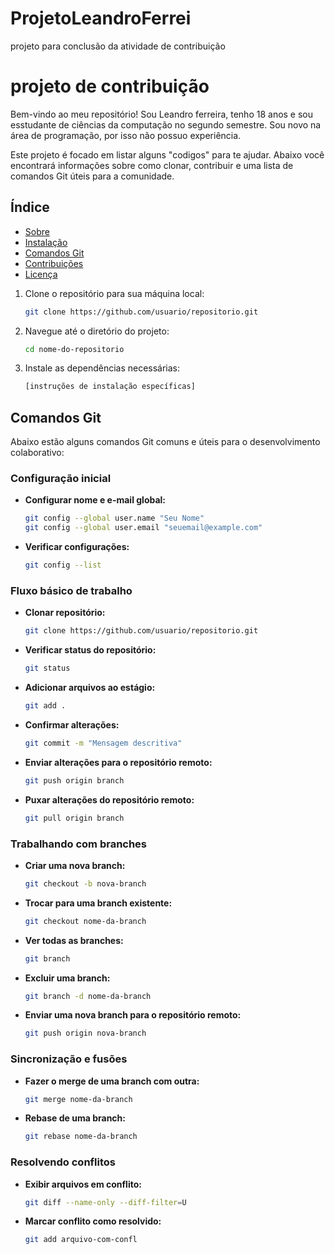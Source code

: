 # ProjetoLeandroFerrei
projeto para conclusão da atividade de contribuição
# projeto de contribuição

Bem-vindo ao meu repositório! Sou Leandro ferreira, tenho 18 anos e sou esstudante de ciências da computação no segundo semestre. Sou novo na área de programação, por isso não possuo experiência. 

Este projeto é focado em listar alguns "codigos" para te ajudar. Abaixo você encontrará informações sobre como clonar, contribuir e uma lista de comandos Git úteis para a comunidade.

## Índice

- [Sobre](#sobre)
- [Instalação](#instalação)
- [Comandos Git](#comandos-git)
- [Contribuições](#contribuições)
- [Licença](#licença)


1. Clone o repositório para sua máquina local:

    ```bash
    git clone https://github.com/usuario/repositorio.git
    ```

2. Navegue até o diretório do projeto:

    ```bash
    cd nome-do-repositorio
    ```

3. Instale as dependências necessárias:

    ```bash
    [instruções de instalação específicas]
    ```

## Comandos Git

Abaixo estão alguns comandos Git comuns e úteis para o desenvolvimento colaborativo:

### Configuração inicial

- **Configurar nome e e-mail global:**

    ```bash
    git config --global user.name "Seu Nome"
    git config --global user.email "seuemail@example.com"
    ```

- **Verificar configurações:**

    ```bash
    git config --list
    ```

### Fluxo básico de trabalho

- **Clonar repositório:**

    ```bash
    git clone https://github.com/usuario/repositorio.git
    ```

- **Verificar status do repositório:**

    ```bash
    git status
    ```

- **Adicionar arquivos ao estágio:**

    ```bash
    git add .
    ```

- **Confirmar alterações:**

    ```bash
    git commit -m "Mensagem descritiva"
    ```

- **Enviar alterações para o repositório remoto:**

    ```bash
    git push origin branch
    ```

- **Puxar alterações do repositório remoto:**

    ```bash
    git pull origin branch
    ```

### Trabalhando com branches

- **Criar uma nova branch:**

    ```bash
    git checkout -b nova-branch
    ```

- **Trocar para uma branch existente:**

    ```bash
    git checkout nome-da-branch
    ```

- **Ver todas as branches:**

    ```bash
    git branch
    ```

- **Excluir uma branch:**

    ```bash
    git branch -d nome-da-branch
    ```

- **Enviar uma nova branch para o repositório remoto:**

    ```bash
    git push origin nova-branch
    ```

### Sincronização e fusões

- **Fazer o merge de uma branch com outra:**

    ```bash
    git merge nome-da-branch
    ```

- **Rebase de uma branch:**

    ```bash
    git rebase nome-da-branch
    ```

### Resolvendo conflitos

- **Exibir arquivos em conflito:**

    ```bash
    git diff --name-only --diff-filter=U
    ```

- **Marcar conflito como resolvido:**

    ```bash
    git add arquivo-com-confl
